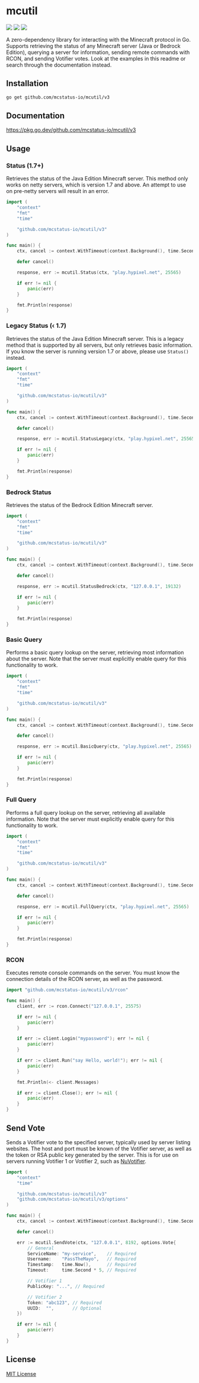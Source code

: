 # mcutil
![](https://img.shields.io/github/languages/code-size/mcstatus-io/mcutil)
![](https://img.shields.io/github/issues/mcstatus-io/mcutil)
![](https://img.shields.io/github/license/mcstatus-io/mcutil)

A zero-dependency library for interacting with the Minecraft protocol in Go. Supports retrieving the status of any Minecraft server (Java or Bedrock Edition), querying a server for information, sending remote commands with RCON, and sending Votifier votes. Look at the examples in this readme or search through the documentation instead.

## Installation

```bash
go get github.com/mcstatus-io/mcutil/v3
```

## Documentation

https://pkg.go.dev/github.com/mcstatus-io/mcutil/v3

## Usage

### Status (1.7+)

Retrieves the status of the Java Edition Minecraft server. This method only works on netty servers, which is version 1.7 and above. An attempt to use on pre-netty servers will result in an error.

```go
import (
	"context"
	"fmt"
	"time"

	"github.com/mcstatus-io/mcutil/v3"
)

func main() {
	ctx, cancel := context.WithTimeout(context.Background(), time.Second*5)

	defer cancel()

	response, err := mcutil.Status(ctx, "play.hypixel.net", 25565)

	if err != nil {
		panic(err)
	}

	fmt.Println(response)
}
```

### Legacy Status (‹ 1.7)

Retrieves the status of the Java Edition Minecraft server. This is a legacy method that is supported by all servers, but only retrieves basic information. If you know the server is running version 1.7 or above, please use `Status()` instead.

```go
import (
	"context"
	"fmt"
	"time"

	"github.com/mcstatus-io/mcutil/v3"
)

func main() {
	ctx, cancel := context.WithTimeout(context.Background(), time.Second*5)

	defer cancel()

	response, err := mcutil.StatusLegacy(ctx, "play.hypixel.net", 25565)

	if err != nil {
		panic(err)
	}

	fmt.Println(response)
}
```

### Bedrock Status

Retrieves the status of the Bedrock Edition Minecraft server.

```go
import (
	"context"
	"fmt"
	"time"

	"github.com/mcstatus-io/mcutil/v3"
)

func main() {
	ctx, cancel := context.WithTimeout(context.Background(), time.Second*5)

	defer cancel()

	response, err := mcutil.StatusBedrock(ctx, "127.0.0.1", 19132)

	if err != nil {
		panic(err)
	}

	fmt.Println(response)
}
```

### Basic Query

Performs a basic query lookup on the server, retrieving most information about the server. Note that the server must explicitly enable query for this functionality to work.

```go
import (
	"context"
	"fmt"
	"time"

	"github.com/mcstatus-io/mcutil/v3"
)

func main() {
	ctx, cancel := context.WithTimeout(context.Background(), time.Second*5)

	defer cancel()

	response, err := mcutil.BasicQuery(ctx, "play.hypixel.net", 25565)

	if err != nil {
		panic(err)
	}

	fmt.Println(response)
}

```

### Full Query

Performs a full query lookup on the server, retrieving all available information. Note that the server must explicitly enable query for this functionality to work.

```go
import (
	"context"
	"fmt"
	"time"

	"github.com/mcstatus-io/mcutil/v3"
)

func main() {
	ctx, cancel := context.WithTimeout(context.Background(), time.Second*5)

	defer cancel()

	response, err := mcutil.FullQuery(ctx, "play.hypixel.net", 25565)

	if err != nil {
		panic(err)
	}

	fmt.Println(response)
}
```

### RCON

Executes remote console commands on the server. You must know the connection details of the RCON server, as well as the password.

```go
import "github.com/mcstatus-io/mcutil/v3/rcon"

func main() {
    client, err := rcon.Connect("127.0.0.1", 25575)

	if err != nil {
		panic(err)
	}

    if err := client.Login("mypassword"); err != nil {
        panic(err)
    }

    if err := client.Run("say Hello, world!"); err != nil {
        panic(err)
    }

    fmt.Println(<- client.Messages)

    if err := client.Close(); err != nil {
        panic(err)
    }
}
```

## Send Vote

Sends a Votifier vote to the specified server, typically used by server listing websites. The host and port must be known of the Votifier server, as well as the token or RSA public key generated by the server. This is for use on servers running Votifier 1 or Votifier 2, such as [NuVotifier](https://www.spigotmc.org/resources/nuvotifier.13449/).

```go
import (
	"context"
	"time"

	"github.com/mcstatus-io/mcutil/v3"
	"github.com/mcstatus-io/mcutil/v3/options"
)

func main() {
	ctx, cancel := context.WithTimeout(context.Background(), time.Second*5)

	defer cancel()

	err := mcutil.SendVote(ctx, "127.0.0.1", 8192, options.Vote{
		// General
		ServiceName: "my-service",    // Required
		Username:    "PassTheMayo",   // Required
		Timestamp:   time.Now(),      // Required
		Timeout:     time.Second * 5, // Required

		// Votifier 1
		PublicKey: "...", // Required

		// Votifier 2
		Token: "abc123", // Required
		UUID:  "",       // Optional
	})

	if err != nil {
		panic(err)
	}
}
```

## License

[MIT License](https://github.com/mcstatus-io/mcutil/blob/main/LICENSE)
